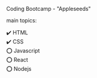Coding Bootcamp - "Appleseeds"

main topics:

✔️ HTML<br />
✔️ CSS<br />
⭕ Javascript<br />
⭕ React<br />
⭕ Nodejs

